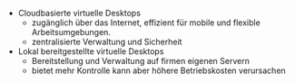- Cloudbasierte virtuelle Desktops
	- zugänglich über das Internet, effizient für mobile und flexible Arbeitsumgebungen.
	- zentralisierte Verwaltung und Sicherheit
- Lokal bereitgestellte virtuelle Desktops
	- Bereitstellung und Verwaltung auf firmen eigenen Servern
	- bietet mehr Kontrolle kann aber höhere Betriebskosten verursachen
